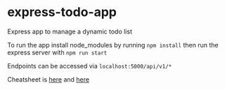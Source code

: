 # express-todo-app
Express app to manage a dynamic todo list

To run the app install node_modules by running `npm install` then run the express server with `npm run start`

Endpoints can be accessed via `localhost:5000/api/v1/*`

Cheatsheet is [here](https://medium.com/@purposenigeria/build-a-restful-api-with-node-js-and-express-js-d7e59c7a3dfb) and [here](https://medium.com/@purposenigeria/build-a-restful-api-with-node-js-and-express-js-part-two-3d7a82b8e00)
